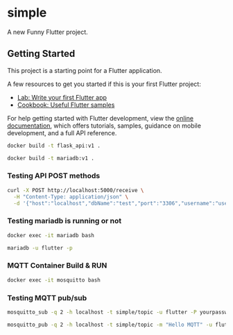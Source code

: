 # simple

A new Funny Flutter project.

## Getting Started

This project is a starting point for a Flutter application.

A few resources to get you started if this is your first Flutter project:

- [Lab: Write your first Flutter app](https://docs.flutter.dev/get-started/codelab)
- [Cookbook: Useful Flutter samples](https://docs.flutter.dev/cookbook)

For help getting started with Flutter development, view the
[online documentation](https://docs.flutter.dev/), which offers tutorials,
samples, guidance on mobile development, and a full API reference.

```bash
docker build -t flask_api:v1 .
```

```bash
docker build -t mariadb:v1 . 
```

### Testing API POST methods 
```bash
curl -X POST http://localhost:5000/receive \
  -H "Content-Type: application/json" \
  -d '{"host":"localhost","dbName":"test","port":"3306","username":"user","password":"pass","dbType":"mysql"}'
```

### Testing mariadb is running or not
```bash
docker exec -it mariadb bash
```
```bash
mariadb -u flutter -p
```

### MQTT Container Build & RUN

```bash
docker exec -it mosquitto bash
```

### Testing MQTT pub/sub

```bash
mosquitto_sub -q 2 -h localhost -t simple/topic -u flutter -P yourpassword
```

```bash
mosquitto_pub -q 2 -h localhost -t simple/topic -m "Hello MQTT" -u flutter -P yourpassword
```


